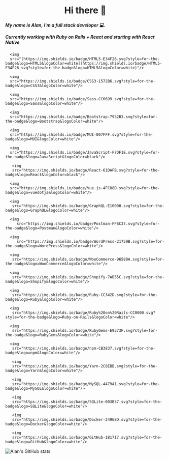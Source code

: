 <h1 align="center">
  Hi there 👋
</h1>

<h5 align="left">
  My name is Alan, i'm a full stack developer 💻.
  
  Currently working with Ruby on Rails + React and starting with React Native 
</h5>

<p align="center">
  
      <img
      src="[https://img.shields.io/badge/HTML5-E34F26.svg?style=for-the-badge&logo=HTML5&logoColor=white](https://img.shields.io/badge/HTML5-E34F26.svg?style=for-the-badge&logo=HTML5&logoColor=white)"/>
  
      <img
      src="https://img.shields.io/badge/CSS3-1572B6.svg?style=for-the-badge&logo=CSS3&logoColor=white"/>
  
      <img
      src="https://img.shields.io/badge/Sass-CC6699.svg?style=for-the-badge&logo=Sass&logoColor=white"/>
    
      <img
      src="https://img.shields.io/badge/Bootstrap-7952B3.svg?style=for-the-badge&logo=Bootstrap&logoColor=white"/>
  
      <img
      src="https://img.shields.io/badge/MUI-007FFF.svg?style=for-the-badge&logo=MUI&logoColor=white"/>
  
      <img
      src="https://img.shields.io/badge/JavaScript-F7DF1E.svg?style=for-the-badge&logo=JavaScript&logoColor=black"/>
     
       <img
       src="https://img.shields.io/badge/React-61DAFB.svg?style=for-the-badge&logo=React&logoColor=black"/>
    
      <img
      src="https://img.shields.io/badge/Vue.js-4FC08D.svg?style=for-the-badge&logo=vuedotjs&logoColor=white"/>
      
      <img
       src="https://img.shields.io/badge/GraphQL-E10098.svg?style=for-the-badge&logo=GraphQL&logoColor=white"/>
      
      <img
         src="https://img.shields.io/badge/Postman-FF6C37.svg?style=for-the-badge&logo=Postman&logoColor=white"/>
  
      <img
         src="https://img.shields.io/badge/WordPress-21759B.svg?style=for-the-badge&logo=WordPress&logoColor=white"/>
  
      <img
       src="https://img.shields.io/badge/WooCommerce-96588A.svg?style=for-the-badge&logo=WooCommerce&logoColor=white"/>
  
      <img
       src="https://img.shields.io/badge/Shopify-7AB55C.svg?style=for-the-badge&logo=Shopify&logoColor=white"/>
  
      <img
       src="https://img.shields.io/badge/Ruby-CC342D.svg?style=for-the-badge&logo=Ruby&logoColor=white"/>
  
      <img
       src="https://img.shields.io/badge/Ruby%20on%20Rails-CC0000.svg?style=for-the-badge&logo=Ruby-on-Rails&logoColor=white"/>
  
      <img
       src="https://img.shields.io/badge/RubyGems-E9573F.svg?style=for-the-badge&logo=RubyGems&logoColor=white"/>
  
      <img
       src="https://img.shields.io/badge/npm-CB3837.svg?style=for-the-badge&logo=npm&logoColor=white"/>
  
       <img
       src="https://img.shields.io/badge/Yarn-2C8EBB.svg?style=for-the-badge&logo=Yarn&logoColor=white"/>
  
       <img
       src="https://img.shields.io/badge/MySQL-4479A1.svg?style=for-the-badge&logo=MySQL&logoColor=white"/>
  
       <img
       src="https://img.shields.io/badge/SQLite-003B57.svg?style=for-the-badge&logo=SQLite&logoColor=white"/>
  
       <img
       src="https://img.shields.io/badge/Docker-2496ED.svg?style=for-the-badge&logo=Docker&logoColor=white"/>
  
       <img
       src="https://img.shields.io/badge/GitHub-181717.svg?style=for-the-badge&logo=GitHub&logoColor=white"/>
  </p>
  


  ![Alan's GitHub stats](https://github-readme-stats.vercel.app/api?username=AlannDure&count_private=true&show_icons=true&theme=radical)

<!--
**AlannDure/AlannDure** is a ✨ _special_ ✨ repository because its `README.md` (this file) appears on your GitHub profile.

Here are some ideas to get you started:

- 🔭 I’m currently working on ...
- 🌱 I’m currently learning ...
- 👯 I’m looking to collaborate on ...
- 🤔 I’m looking for help with ...
- 💬 Ask me about ...
- 📫 How to reach me: ...
- 😄 Pronouns: ...
- ⚡ Fun fact: ...
-->
